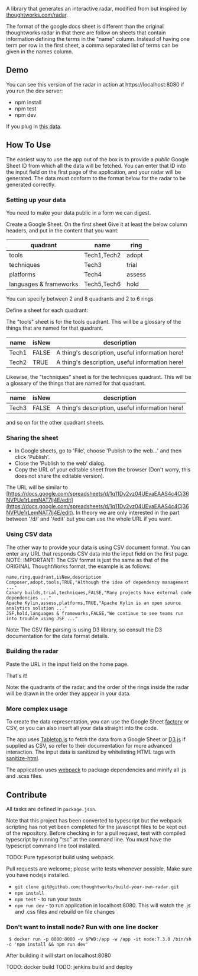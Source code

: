 A library that generates an interactive radar, modified from but inspired by [thoughtworks.com/radar](http://thoughtworks.com/radar).

The format of the google docs sheet is different than the original thoughtworks radar in that there are follow on 
sheets that contain information defining the terms in the "name" column.  Instead of having one term per row
in the first sheet, a comma separated list of terms can be given in the names column. 

## Demo

You can see this version of the radar in action at https://localhost:8080 if you run the dev server:

* npm install
* npm test
* npm dev

If you plug in [this data](https://docs.google.com/spreadsheets/d/1q11Dv2vz04UEvaEAAS4c4Cj36NVPUe1rLemNAT7lj4E/edit#gid=2082321659). 

## How To Use

The easiest way to use the app out of the box is to provide a *public* Google Sheet ID from which all the data will be fetched. 
You can enter that ID into the input field on the first page of the application, and your radar will be generated. 
The data must conform to the format below for the radar to be generated correctly.

### Setting up your data

You need to make your data public in a form we can digest.

Create a Google Sheet. On the first sheet Give it at least the below column headers, and put in the content that you want:

| quadrant               | name        | ring     |
|------------------------|-------------|----------|
| tools                  | Tech1,Tech2 | adopt    |
| techniques             | Tech3       | trial    |
| platforms              | Tech4       | assess   |
| languages & frameworks | Tech5,Tech6 | hold     |

You can specify between 2 and 8 quadrants and 2 to 6 rings

Define a sheet for each quadrant:

The "tools" sheet is for the tools quadrant. This will be a glossary of the things that are named for that quadrant.

| name        | isNew    | description
|-------------|----------|-------------------------------------------------|
| Tech1       | FALSE    | A thing's description, useful information here! |
| Tech2       | TRUE     | A thing's description, useful information here! |

Likewise, the "techniques" sheet is for the techniques quadrant. This will be a glossary of the things that are named for that quadrant.

| name        | isNew    | description
|-------------|----------|-------------------------------------------------|
| Tech3       | FALSE    | A thing's description, useful information here! |

and so on for the other quadrant sheets.

### Sharing the sheet

* In Google sheets, go to 'File', choose 'Publish to the web...' and then click 'Publish'.
* Close the 'Publish to the web' dialog.
* Copy the URL of your editable sheet from the browser (Don't worry, this does not share the editable version). 

The URL will be similar to [https://docs.google.com/spreadsheets/d/1q11Dv2vz04UEvaEAAS4c4Cj36NVPUe1rLemNAT7lj4E/edit](https://docs.google.com/spreadsheets/d/1q11Dv2vz04UEvaEAAS4c4Cj36NVPUe1rLemNAT7lj4E/edit). In theory we are only interested in the part between '/d/' and '/edit' but you can use the whole URL if you want.

### Using CSV data
The other way to provide your data is using CSV document format.
You can enter any URL that responds CSV data into the input field on the first page.
NOTE: IMPORTANT: The CSV format is just the same as that of the ORIGINAL ThoughtWorks format, the example is as follows:

```
name,ring,quadrant,isNew,description  
Composer,adopt,tools,TRUE,"Although the idea of dependency management ..."  
Canary builds,trial,techniques,FALSE,"Many projects have external code dependencies ..."  
Apache Kylin,assess,platforms,TRUE,"Apache Kylin is an open source analytics solution ..."  
JSF,hold,languages & frameworks,FALSE,"We continue to see teams run into trouble using JSF ..."  
```

Note: The CSV file parsing is using D3 library, so consult the D3 documentation for the data format details.

### Building the radar

Paste the URL in the input field on the home page.

That's it!

Note: the quadrants of the radar, and the order of the rings inside the radar will be drawn in the order they appear in your data.

### More complex usage

To create the data representation, you can use the Google Sheet [factory](/src/util/factory.js) or CSV, or you can also insert all your data straight into the code.

The app uses [Tabletop.js](https://github.com/jsoma/tabletop) to fetch the data from a Google Sheet or [D3.js](https://d3js.org/) if supplied as CSV, so refer to their documentation for more advanced interaction.  The input data is sanitized by whitelisting HTML tags with [sanitize-html](https://github.com/punkave/sanitize-html).

The application uses [webpack](https://webpack.github.io/) to package dependencies and minify all .js and .scss files.

## Contribute

All tasks are defined in `package.json`.

Note that this project has been converted to typescript but the webpack scripting has not yet been completed for the
javascript files to be kept out of the repository. Before checking in for a pull request, test with compiled typescript by
running "tsc" at the command line. You must have the typescript command line tool installed.

TODO: Pure typescript build using webpack.

Pull requests are welcome; please write tests whenever possible. 
Make sure you have nodejs installed.

- `git clone git@github.com:thoughtworks/build-your-own-radar.git`
- `npm install`
- `npm test` - to run your tests
- `npm run dev` - to run application in localhost:8080. This will watch the .js and .css files and rebuild on file changes

### Don't want to install node? Run with one line docker

     $ docker run -p 8080:8080 -v $PWD:/app -w /app -it node:7.3.0 /bin/sh -c 'npm install && npm run dev'

After building it will start on localhost:8080

TODO: docker build
TODO: jenkins build and deploy
